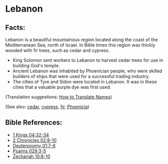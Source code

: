 # Lebanon #

## Facts: ##

Lebanon is a beautiful mountainous region located along the coast of the Mediterranean Sea, north of Israel. In Bible times this region was thickly wooded with fir trees, such as cedar and cypress.

* King Solomon sent workers to Lebanon to harvest cedar trees for use in building God's temple.
* Ancient Lebanon was inhabited by Phoenician people, who were skilled builders of ships that were used for a successful trading industry.
* The cities of Tyre and Sidon were located in Lebanon. It was in these cities that a valuable purple dye was first used.

(Translation suggestions: [How to Translate Names](en/ta-vol1/translate/man/translate-names))

(See also: [cedar](../other/cedar.md), [cypress](../other/cypress.md), [fir](../other/fir.md), [Phoenicia](../other/phonecia.md))

## Bible References: ##

* [1 Kings 04:32-34](en/tn/1ki/help/04/32)
* [2 Chronicles 02:8-10](en/tn/2ch/help/02/08)
* [Deuteronomy 01:7-8](en/tn/deu/help/01/07)
* [Psalms 029:3-5](en/tn/psa/help/29/03)
* [Zechariah 10:8-10](en/tn/zec/help/10/08)
